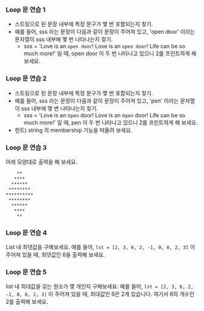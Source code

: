 ### Loop 문 연습 1

- 스트링으로 된 문장 내부에 특정 문구가 몇 번 포함되는지 찾기.
- 예를 들어, sss 라는 문장이 다음과 같이 문장이 주어져 있고, 'open door' 이라는 문자열이 sss 내부에 몇 번 나타나는지 찾기.
  - sss = 'Love is an `open door`! Love is an `open door`! Life can be so much more!' 일 때, open door 이 두 번 나타나고 있으니 2를 프린트하게 해 보세요.



### Loop 문 연습 2

- 스트링으로 된 문장 내부에 특정 문구가 몇 번 포함되는지 찾기.
- 예를 들어, sss 라는 문장이 다음과 같이 문장이 주어져 있고, 'pen' 이라는 문자열이 sss 내부에 몇 번 나타나는지 찾기.
  - sss = 'Love is an o`pen` door! Love is an o`pen` door! Life can be so much more!' 일 때, pen 이 두 번 나타나고 있으니 2를 프린트하게 해 보세요.
- 힌트) string 의 membership 기능을 떠올려 보세요.



### Loop 문 연습 3

아래 모양대로 출력을 해 보세요.
```
    **
   ****
  ******
 ********
**********
 ********
  ******
   ****
    **
```



### Loop 문 연습 4

List 내 최댓값을 구해보세요. 예를 들어, `lst = [2, 3, 6, 2, -1, 0, 6, 2, 3]` 이 주어져 있을 때, 최댓값인 6을 출력해 보세요.



### Loop 문 연습 5

list 내 최대값을 갖는 원소가 몇 개인지 구해보세요. 예를 들어, `lst = [2, 3, 6, 2, -1, 0, 6, 2, 3]` 이 주어져 있을 때, 최대값인 6은 2개 있습니다. 여기서 6의 개수인 2를 출력해 보세요.
